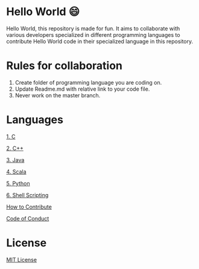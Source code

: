 # Hello World :smile:

Hello World, this repository is made for fun. It aims to collaborate with various developers specialized in different programming languages to contribute Hello World code in their specialized language in this repository.

# Rules for collaboration

1. Create folder of programming language you are coding on.
2. Update Readme.md with relative link to your code file.
3. Never work on the master branch.

# Languages

[1. C](C%20Programming)

[2. C++](Cpp%20Programming)

[3. Java](Java%20Programming)

[4. Scala](Scala)

[5. Python](Python%20Programming)

[6. Shell Scripting](Shell%20Scripting)

[How to Contribute](CONTRIBUTING.md)

[Code of Conduct](CODE_OF_CONDUCT.md)

# License

[MIT License](LICENSE)
